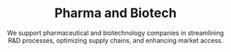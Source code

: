---
layout: sub-industry
parent: Healthcare
order: 2
title: "Pharma and Biotech"
subtitle: "We support pharmaceutical and biotechnology companies in streamlining R&D processes, optimizing supply chains, and enhancing market access."
challenges:
  - "Long and costly R&D cycles"
  - "Complex global supply chains"
  - "Pricing pressures and market access barriers"
  - "Increasing competition from generics and biosimilars"
solutions:
  - title: "R&D Process Optimization"
    content:
      - "Portfolio optimization strategies"
      - "Clinical trial design improvement"
      - "Regulatory compliance enhancements"
  - title: "Supply Chain Efficiency"
    content:
      - "End-to-end supply chain visibility"
      - "Inventory optimization"
      - "Manufacturing network rationalization"
  - title: "Commercial Strategy Development"
    content:
      - "Market access and pricing strategies"
      - "Launch readiness and execution support"
      - "Sales force effectiveness"
outcomes:
  - "20-30% reduction in R&D cycle times"
  - "10-15% improvement in supply chain costs"
  - "Enhanced portfolio value and ROI"
  - "Successful product launches and market penetration"
why_choose:
  - "Pharma-Specific Expertise: Deep understanding of pharma and biotech industry dynamics."
  - "Data-Driven Solutions: Leveraging advanced analytics for R&D and supply chain optimization."
  - "Operational Excellence: Proven methodologies to streamline processes and reduce costs."
  - "Strategic Growth Focus: Strategies aimed at long-term growth and market expansion."
  - "Cross-Functional Approach: Integrating R&D, operations, and commercial strategies."
  - "Collaborative Partnership: Working closely with your team to ensure tailored and effective solutions."
cta: "Ready to accelerate your Pharma & Biotech operations? Contact SLKone today to learn how our specialized services can drive your operational excellence and market success."
---